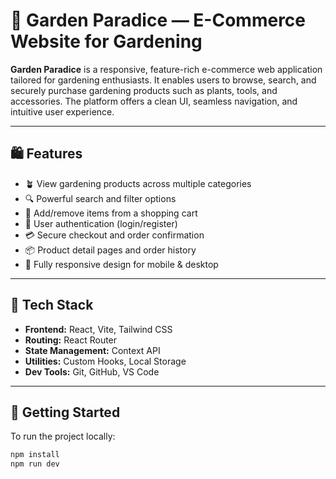 # 🌿 Garden Paradice — E-Commerce Website for Gardening

> 
**Garden Paradice** is a responsive, feature-rich e-commerce web application tailored for gardening enthusiasts. It enables users to browse, search, and securely purchase gardening products such as plants, tools, and accessories. The platform offers a clean UI, seamless navigation, and intuitive user experience.

---

## 🛍️ Features

- 🪴 View gardening products across multiple categories  
- 🔍 Powerful search and filter options  
- 🛒 Add/remove items from a shopping cart  
- 👤 User authentication (login/register)  
- 💳 Secure checkout and order confirmation  
- 📦 Product detail pages and order history  
- 📱 Fully responsive design for mobile & desktop  

---

## 🧰 Tech Stack

- **Frontend:** React, Vite, Tailwind CSS  
- **Routing:** React Router  
- **State Management:** Context API  
- **Utilities:** Custom Hooks, Local Storage  
- **Dev Tools:** Git, GitHub, VS Code  

---

## 🚀 Getting Started

To run the project locally:

```bash
npm install
npm run dev
